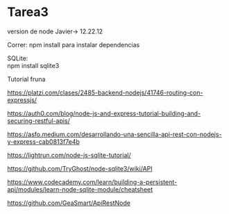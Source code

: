 # Tarea3
version de node Javier-> 12.22.12

Correr: 
      npm install para instalar dependencias
      
SQLite:      
      npm install sqlite3

Tutorial fruna

https://platzi.com/clases/2485-backend-nodejs/41746-routing-con-expressjs/ 

https://auth0.com/blog/node-js-and-express-tutorial-building-and-securing-restful-apis/ 

https://asfo.medium.com/desarrollando-una-sencilla-api-rest-con-nodejs-y-express-cab0813f7e4b 

https://lightrun.com/node-js-sqlite-tutorial/ 

https://github.com/TryGhost/node-sqlite3/wiki/API 

https://www.codecademy.com/learn/building-a-persistent-api/modules/learn-node-sqlite-module/cheatsheet

https://github.com/GeaSmart/ApiRestNode 
